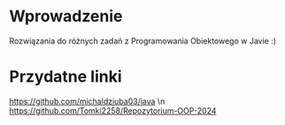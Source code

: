 # Wprowadzenie
Rozwiązania do różnych zadań z Programowania Obiektowego w Javie :)

# Przydatne linki
https://github.com/michaldziuba03/java \n
https://github.com/Tomki2258/Repozytorium-OOP-2024
